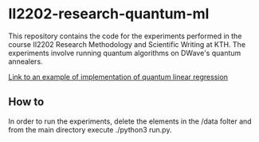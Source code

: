 # II2202-research-quantum-ml
This repository contains the code for the experiments performed in the course II2202 Research Methodology and Scientific Writing at KTH. The experiments involve running quantum algorithms on DWave's quantum annealers.

[Link to an example of implementation of quantum linear regression](https://colab.research.google.com/drive/1fxZ4Izw-3z7z5SrGrYtkswt5v8-fRnzC?usp=sharing)

## How to

In order to run the experiments, delete the elements in the /data folter and from the main directory execute ./python3 run.py.

